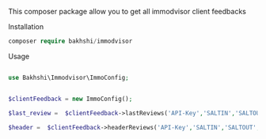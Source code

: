 This composer package allow you to get all immodvisor client feedbacks

Installation 
  
```php
composer require bakhshi/immodvisor
```

Usage 
```php

use Bakhshi\Immodvisor\ImmoConfig;


$clientFeedback = new ImmoConfig();

$last_review =  $clientFeedback->lastReviews('API-Key','SALTIN','SALTOUT','COMPANY ID or null to get all company branches feedback',number of feedback);

$header =  $clientFeedback->headerReviews('API-Key','SALTIN','SALTOUT','COMPANY ID');






```
